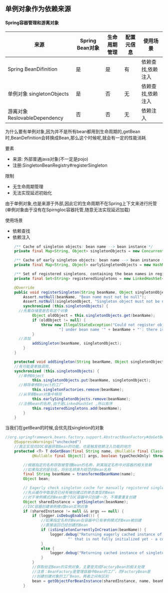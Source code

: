 ## 单例对象作为依赖来源

#### Spring容器管理和游离对象

| 来源                          | Spring Bean对象 | 生命周期管理 | 配置元信息 | 使用场景          |
| ----------------------------- | --------------- | ------------ | ---------- | ----------------- |
| Spring BeanDifinition         | 是              | 是           | 有         | 依赖查找,依赖注入 |
| 单例对象 singletonObjects     | 是              | 否           | 无         | 依赖查找,依赖注入 |
| 游离对象 ReslovableDependency | 否              | 否           | 无         | 依赖注入          |

为什么要有单例对象,因为并不是所有bean都用到生命周期的,getBean时,BeanDefinition会转换成Bean,那么这个时候呢,就会有一定的性能消耗

要素

- 来源: 外部普通java对象(不一定是pojo)
- 注册:SingletonBeanRegistry#registerSingleton

限制

- 无生命周期管理
- 无法实现延迟初始化

由于单例对象,也是来源于外部,因此它的生命周期不在Spring上下文来进行托管(单例对象由于没有在SpirngIoc容器托管,随意无法实现延迟加载)

使用场景

- 依赖查找
- 依赖注入 

```java
	/** Cache of singleton objects: bean name --> bean instance */
	private final Map<String, Object> singletonObjects = new ConcurrentHashMap<>(256);

	/** Cache of early singleton objects: bean name --> bean instance */
	private final Map<String, Object> earlySingletonObjects = new HashMap<>(16);

	/** Set of registered singletons, containing the bean names in registration order */
	private final Set<String> registeredSingletons = new LinkedHashSet<>(256);


```



```java
	@Override
	public void registerSingleton(String beanName, Object singletonObject){
		Assert.notNull(beanName, "Bean name must not be null");
		Assert.notNull(singletonObject, "Singleton object must not be null");
		synchronized (this.singletonObjects) {
      //先看存储里是否有这个对象
			Object oldObject = this.singletonObjects.get(beanName);
			if (oldObject != null) {
				throw new IllegalStateException("Could not register object [" + singletonObject +
						"] under bean name '" + beanName + "': there is already object [" + oldObject + "] bound");
			}
      //添加
			addSingleton(beanName, singletonObject);
		}
	}

	protected void addSingleton(String beanName, Object singletonObject) {
	//有可能是单独调用,
    synchronized (this.singletonObjects) {
      //单例Object
			this.singletonObjects.put(beanName, singletonObject);
      //移除单例Object的工厂
			this.singletonFactories.remove(beanName);
      //从早期Bean对象中移除 
			this.earlySingletonObjects.remove(beanName);
      //注册bean的名称,由于是LinkedHashSet ,所以有序
			this.registeredSingletons.add(beanName);
		}
	}
```

当我们在getBean的时候,会优先找singleton的对象

```java
//org.springframework.beans.factory.support.AbstractBeanFactory#doGetBean
	@SuppressWarnings("unchecked")
	//真正实现向IOC容器获取Bean的功能，也是触发依赖注入功能的地方
	protected <T> T doGetBean(final String name, @Nullable final Class<T> requiredType,
			@Nullable final Object[] args, boolean typeCheckOnly) throws BeansException {

		//根据指定的名称获取被管理Bean的名称，剥离指定名称中对容器的相关依赖
		//如果指定的是别名，将别名转换为规范的Bean名称
		final String beanName = transformedBeanName(name);
		Object bean;

		// Eagerly check singleton cache for manually registered singletons.
		//先从缓存中取是否已经有被创建过的单态类型的Bean
		//对于单例模式的Bean整个IOC容器中只创建一次，不需要重复创建
		Object sharedInstance = getSingleton(beanName);
		//IOC容器创建单例模式Bean实例对象
		if (sharedInstance != null && args == null) {
			if (logger.isDebugEnabled()) {
				//如果指定名称的Bean在容器中已有单例模式的Bean被创建
				//直接返回已经创建的Bean
				if (isSingletonCurrentlyInCreation(beanName)) {
					logger.debug("Returning eagerly cached instance of singleton bean '" + beanName +
							"' that is not fully initialized yet - a consequence of a circular reference");
				}
				else {
					logger.debug("Returning cached instance of singleton bean '" + beanName + "'");
				}
			}
			//获取给定Bean的实例对象，主要是完成FactoryBean的相关处理
			//注意：BeanFactory是管理容器中Bean的工厂，而FactoryBean是
			//创建创建对象的工厂Bean，两者之间有区别
			bean = getObjectForBeanInstance(sharedInstance, name, beanName, null);
		}
```

## 